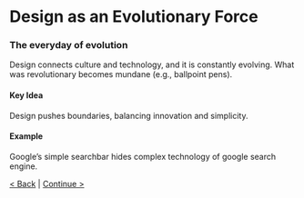 # Design as an Evolutionary Force

### The everyday of evolution
Design connects culture and technology, and it is constantly evolving. What was revolutionary becomes mundane (e.g., ballpoint pens).

#### Key Idea
Design pushes boundaries, balancing innovation and simplicity.

#### Example
Google’s simple searchbar hides complex technology of google search engine.

[< Back](/presentation/03.md) | 
[Continue >](/presentation/05.md)
